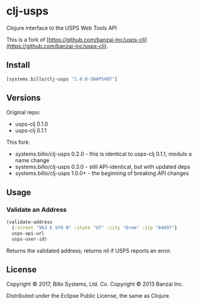 # clj-usps

Clojure interface to the USPS Web Tools API


This is a fork of
[https://github.com/banzai-inc/usps-clj](https://github.com/banzai-inc/usps-clj).


## Install

``` clojure
[systems.billo/clj-usps "1.0.0-SNAPSHOT"]
```


## Versions

Original repo:
* usps-clj 0.1.0
* usps-clj 0.1.1

This fork:
* systems.billo/clj-usps 0.2.0 - this is identical to usps-clj 0.1.1,
  modulo a name change
* systems.billo/clj-usps 0.3.0 - still API-identical, but with updated deps
* systems.billo/clj-usps 1.0.0+ - the beginning of breaking API changes


## Usage


### Validate an Address

``` clojure
(validate-address
  {:street "963 E 970 N" :state "UT" :city "Orem" :zip "84097"}
  usps-api-url
  usps-user-id)
```

Returns the validated address; returns nil if USPS reports an error.


## License

Copyright © 2017, Billo Systems, Ltd. Co.
Copyright © 2013 Banzai Inc.

Distributed under the Eclipse Public License, the same as Clojure.
